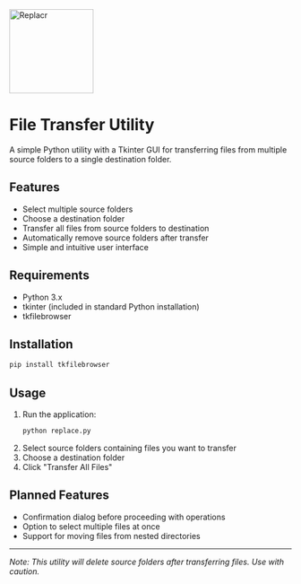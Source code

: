 <img src="https://img.shields.io/badge/🗃️-re%20pla%20Ucr" alt="Replacr" width="150"/>

# File Transfer Utility

A simple Python utility with a Tkinter GUI for transferring files from multiple source folders to a single destination folder.

## Features

- Select multiple source folders
- Choose a destination folder
- Transfer all files from source folders to destination
- Automatically remove source folders after transfer
- Simple and intuitive user interface

## Requirements

- Python 3.x
- tkinter (included in standard Python installation)
- tkfilebrowser

## Installation

```bash
pip install tkfilebrowser
```

## Usage

1. Run the application:
   ```bash
   python replace.py
   ```
2. Select source folders containing files you want to transfer
3. Choose a destination folder
4. Click "Transfer All Files"


## Planned Features

- Confirmation dialog before proceeding with operations
- Option to select multiple files at once
- Support for moving files from nested directories


---
*Note: This utility will delete source folders after transferring files. Use with caution.*
